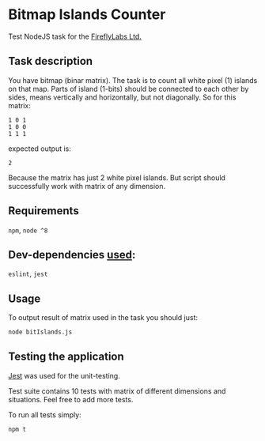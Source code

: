 # Bitmap Islands Counter
Test NodeJS task for the [FireflyLabs Ltd.](http://fireflylabs.ltd/)

## Task description
You have bitmap (binar matrix). 
The task is to count all white pixel (1) islands on that map. 
Parts of island (1-bits) should be connected to each other by sides,
means vertically and horizontally, but not diagonally. 
So for this matrix:
```
1 0 1 
1 0 0 
1 1 1
```
expected output is:
```
2
```
Because the matrix has just 2 white pixel islands. 
But script should successfully work with matrix of any dimension.

## Requirements
`npm`, `node ^8`

## Dev-dependencies [used](package.json):
`eslint`, `jest`

## Usage
To output result of matrix used in the task you should just:
```bash
node bitIslands.js
```

## Testing the application
[Jest](https://jestjs.io/) was used for the unit-testing. 

Test suite contains 10 tests with matrix of different dimensions and situations. 
Feel free to add more tests. 

To run all tests simply:
```bash
npm t
```